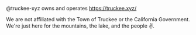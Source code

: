 @truckee-xyz owns and operates https://truckee.xyz/

We are not affiliated with the Town of Truckee or the California Government. We're just here for the mountains, the lake, and the people ✌️.
